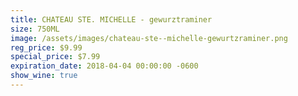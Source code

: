 ```yaml
---
title: CHATEAU STE. MICHELLE - gewurztraminer
size: 750ML
image: /assets/images/chateau-ste--michelle-gewurtzraminer.png
reg_price: $9.99
special_price: $7.99
expiration_date: 2018-04-04 00:00:00 -0600
show_wine: true
---
```


